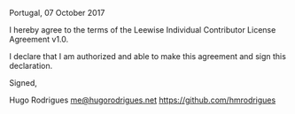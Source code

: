 Portugal, 07 October 2017

I hereby agree to the terms of the Leewise Individual Contributor License
Agreement v1.0.

I declare that I am authorized and able to make this agreement and sign this
declaration.

Signed,

Hugo Rodrigues me@hugorodrigues.net https://github.com/hmrodrigues
